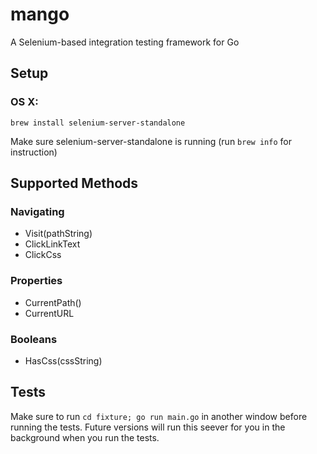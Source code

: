 mango
=====

A Selenium-based integration testing framework for Go

Setup
-----

### OS X:

`brew install selenium-server-standalone`

Make sure selenium-server-standalone is running (run `brew info` for instruction)

Supported Methods
-----------------

### Navigating
* Visit(pathString)
* ClickLinkText
* ClickCss

### Properties
* CurrentPath()
* CurrentURL

### Booleans
* HasCss(cssString)

Tests
-----
Make sure to run `cd fixture; go run main.go` in another window before running the tests. Future versions will run this seever for you in the background when you run the tests.
